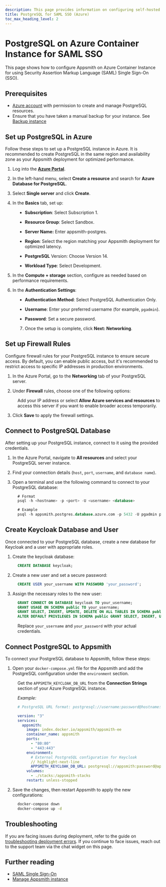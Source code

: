 ```yaml
---
description: This page provides information on configuring self-hosted Appsmith instance using Admin settings UI.
title: PostgreSQL for SAML SSO (Azure)
toc_max_heading_level: 2
---
```


# PostgreSQL on Azure Container Instance for SAML SSO

This page shows how to configure Appsmith on Azure Container Instance for using Security Assertion Markup Language (SAML) Single Sign-On (SSO).

## Prerequisites

- [Azure account](https://portal.azure.com/#home) with permission to create and manage PostgreSQL resources.
- Ensure that you have taken a manual backup for your instance. See [Backup instance](/getting-started/setup/instance-management/appsmithctl?current-command-type=docker-commands#backup-instance)

## Set up PostgreSQL in Azure

Follow these steps to set up a PostgreSQL instance in Azure. It is recommended to create PostgreSQL in the same region and availability zone as your Appsmith deployment for optimized performance.



1. Log into the [**Azure Portal**](https://portal.azure.com).

2. In the left-hand menu, select **Create a resource** and search for **Azure Database for PostgreSQL**.

3. Select **Single server** and click **Create**.

<dd>

<ZoomImage src="/img/azure-pg-create.webp" alt="" caption="" />

</dd>

4. In the **Basics** tab, set up:

<dd>

- **Subscription**: Select Subscription 1.

- **Resource Group**: Select Sandbox.

- **Server Name:** Enter appsmith-postgres.

- **Region**: Select the region matching your Appsmith deployment for optimized latency.

- **PostgreSQL** Version: Choose Version 14.

- **Workload Type**: Select Development.


<ZoomImage src="/img/azure-pg-server.webp" alt="" caption="" />



</dd>

5. In the **Compute + storage** section, configure as needed based on performance requirements.

6. In the **Authentication Settings**:

<dd>

- **Authentication Method**: Select PostgreSQL Authentication Only.

- **Username**: Enter your preferred username (for example, `pgadmin`).

- **Password**: Set a secure password.

<ZoomImage src="/img/azure-pg-auth.webp" alt="" caption="" />


7. Once the setup is complete, click **Next: Networking**.




</dd>


## Set up Firewall Rules

Configure firewall rules for your PostgreSQL instance to ensure secure access. By default, you can enable public access, but it's recommended to restrict access to specific IP addresses in production environments.

1. In the Azure Portal, go to the **Networking** tab of your PostgreSQL server.

2. Under **Firewall** rules, choose one of the following options:

<dd>

Add your IP address or select **Allow Azure services and resources** to access this server if you want to enable broader access temporarily.

<ZoomImage src="/img/azure-pg-firewall.webp" alt="" caption="" />





</dd>


3. Click **Save** to apply the firewall settings.


## Connect to PostgreSQL Database

After setting up your PostgreSQL instance, connect to it using the provided credentials.

<ZoomImage src="/img/azure-db-pg.webp" alt="" caption="" />


1. In the Azure Portal, navigate to **All resources** and select your PostgreSQL server instance.

2. Find your connection details (`host`, `port`, `username`, and `database name`).

3. Open a terminal and use the following command to connect to your PostgreSQL database:

<dd>

```sql
# Format
psql -h <hostname> -p <port> -U <username> <database>

# Example
psql -h appsmith.postgres.database.azure.com -p 5432 -U pgadmin postgres
```

</dd>

## Create Keycloak Database and User

Once connected to your PostgreSQL database, create a new database for Keycloak and a user with appropriate roles.

1. Create the keycloak database:

<dd>

```sql
CREATE DATABASE keycloak;
```

</dd>

2. Create a new user and set a secure password:

<dd>

```sql
CREATE USER your_username WITH PASSWORD 'your_password';
```

</dd>

3. Assign the necessary roles to the new user:

<dd>

```sql
GRANT CONNECT ON DATABASE keycloak TO your_username;
GRANT USAGE ON SCHEMA public TO your_username;
GRANT SELECT, INSERT, UPDATE, DELETE ON ALL TABLES IN SCHEMA public TO your_username;
ALTER DEFAULT PRIVILEGES IN SCHEMA public GRANT SELECT, INSERT, UPDATE, DELETE ON TABLES TO your_username;
```
Replace `your_username` and `your_password` with your actual credentials.

</dd>

## Connect PostgreSQL to Appsmith

To connect your PostgreSQL database to Appsmith, follow these steps:

1. Open your `docker-compose.yml` file for the Appsmith and add the PostgreSQL configuration under the `environment` section.

<dd>

Get the `APPSMITH_KEYCLOAK_DB_URL` from the **Connection Strings** section of your Azure PostgreSQL instance. 

*Example:*

```yaml
# PostgreSQL URL format: postgresql://username:password@hostname:port/database

version: "3"
services:
  appsmith:
    image: index.docker.io/appsmith/appsmith-ee
    container_name: appsmith
    ports:
      - "80:80"
      - "443:443"
    environment:
      # External PostgreSQL configuration for Keycloak
      // highlight-next-line
      APPSMITH_KEYCLOAK_DB_URL: postgresql://appsmith:password@appsmith.postgres.database.azure.com:5432/keycloak
    volumes:
      - ./stacks:/appsmith-stacks
    restart: unless-stopped

```
</dd>

2. Save the changes, then restart Appsmith to apply the new configurations:

<dd>

```bash
docker-compose down
docker-compose up -d
```

</dd>



## Troubleshooting

If you are facing issues during deployment, refer to the guide on [troubleshooting deployment errors](/help-and-support/troubleshooting-guide/deployment-errors). If you continue to face issues, reach out to the support team via the chat widget on this page.

## Further reading

- [SAML Single Sign-On](/getting-started/setup/instance-configuration/authentication/security-assertion-markup-language-saml)
- [Manage Appsmith instance](/getting-started/setup/instance-management)
